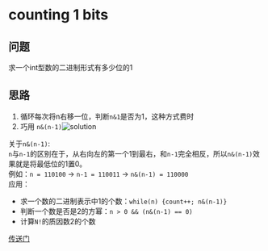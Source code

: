 # counting 1 bits
## 问题
求一个int型数的二进制形式有多少位的1

## 思路
1. 循环每次将n右移一位，判断`n&1`是否为1，这种方式费时
2. 巧用 `n&(n-1)`![solution](https://leetcode.com/media/original_images/191_Number_Of_Bits.png)

关于`n&(n-1)`:  
`n`与`n-1`的区别在于，从右向左的第一个1到最右，和`n-1`完全相反，所以`n&(n-1)`效果就是将最低位的1置0。  
例如：`n = 110100` -> `n-1 = 110011` -> `n&(n-1) = 110000`  
应用：  
* 求一个数的二进制表示中1的个数：`while(n) {count++; n&(n-1)}`
* 判断一个数是否是2的方幂：`n > 0 && (n&(n-1) == 0)`
* 计算`N!`的质因数2的个数

[传送门](https://github.com/coells/100days/blob/master/day%2004%20-%20counting%201-bits.ipynb)